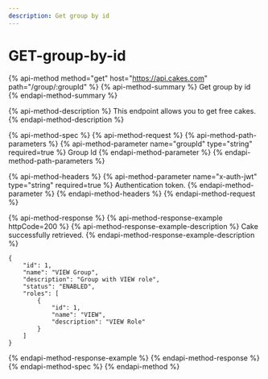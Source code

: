 ```yaml
---
description: Get group by id
---
```


# GET-group-by-id

{% api-method method="get" host="https://api.cakes.com" path="/group/:groupId" %}
{% api-method-summary %}
Get group by id
{% endapi-method-summary %}

{% api-method-description %}
This endpoint allows you to get free cakes.
{% endapi-method-description %}

{% api-method-spec %}
{% api-method-request %}
{% api-method-path-parameters %}
{% api-method-parameter name="groupId" type="string" required=true %}
Group Id
{% endapi-method-parameter %}
{% endapi-method-path-parameters %}

{% api-method-headers %}
{% api-method-parameter name="x-auth-jwt" type="string" required=true %}
Authentication token.
{% endapi-method-parameter %}
{% endapi-method-headers %}
{% endapi-method-request %}

{% api-method-response %}
{% api-method-response-example httpCode=200 %}
{% api-method-response-example-description %}
Cake successfully retrieved.
{% endapi-method-response-example-description %}

```
{
    "id": 1,
    "name": "VIEW Group",
    "description": "Group with VIEW role",
    "status": "ENABLED",
    "roles": [
        {
            "id": 1,
            "name": "VIEW",
            "description": "VIEW Role"
        }
    ]
}
```
{% endapi-method-response-example %}
{% endapi-method-response %}
{% endapi-method-spec %}
{% endapi-method %}



